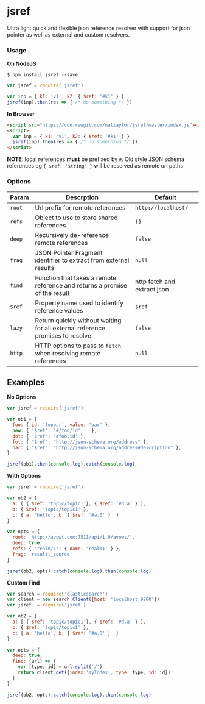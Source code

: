 # jsref

Ultra light quick and flexible json reference resolver with support for json pointer as well as external and custom resolvers. 

### Usage

__On NodeJS__ 

`$ npm install jsref --save`

```javascript
var jsref = require('jsref')

var inp = { k1: 'v1', k2: { $ref: '#k1' } }
jsref(inp).then(res => { /* do something */ })
```

__In Browser__

```html
<script src="https://cdn.rawgit.com/mattaylor/jsref/master/index.js"></script>
<script>
  var inp = { k1: 'v1', k2: { $ref: '#k1' } }
  jsref(inp).then(res => { /* do something */ })
</script>
```

__NOTE__: local references __must__ be prefixed by `#`. 
Old style JSON schema references eg `{ $ref: 'string' }` will be resolved as remote url paths
   
### Options

Param  | Descrption | Default
-------|------------|---------
`root` | Url prefix for remote references | `http://localhost/`
`refs` | Object to use to store shared references | `{}`
`deep` | Recursively de-reference remote references | `false`
`frag` | JSON Pointer Fragment identifier to extract from external results | `null`
`find` | Function that takes a remote reference and returns a promise of the result | http fetch and extract json 
`$ref` | Property name used to identify reference values | `$ref` 
`lazy` | Return quickly without waiting for all external reference promises to resolve | `false` 
`http` | HTTP options to pass to `fetch` when resolving remote references | `null`

## Examples 

__No Options__

```javascript
var jsref = require('jsref')

var ob1 = {
  foo: { id: 'foobar', value: 'bar' },
  new: { '$ref': '#/foo/id'    },
  dot: { '$ref': '#foo.id' },
  fot: { "$ref": "http://json-schema.org/address" },
  bar: { "$ref": "http://json-schema.org/address#description" },
}

jsref(ob1).then(console.log).catch(console.log)
```

__With Options__

```javascript
var jsref = require('jsref')

var ob2 = {
  a: [ { $ref: 'topic/topic1'}, { $ref: '#d.a' } ], 
  b: { $ref: 'topic/topic1' }, 
  c: { a: 'hello', b: { $ref: '#a.0' }  }
}

var opts = { 
  root: 'http://avowt.com:7511/api/1.0/avowt/', 
  deep: true,
  refs: { 'realm/1': { name: 'realm1' } },
  frag: 'result._source'
}

jsref(ob2, opts).catch(console.log).then(console.log)
```

__Custom Find__

```javascript
var search = require('elasticsearch')
var client = new search.Client({host: 'localhost:9200'})
var jsref  = require('jsref')

var ob2 = {
  a: [ { $ref: 'topic/topic1'}, { $ref: '#d.a' } ], 
  b: { $ref: 'topic/topic1' }, 
  c: { a: 'hello', b: { $ref: '#a.0' }  }
}

var opts = { 
  deep: true,
  find: (url) => {
    var [type, id] = url.split('/')
    return client.get({index:'myIndex', type: type, id: id})
  }
}

jsref(ob2, opts).catch(console.log).then(console.log)
```

